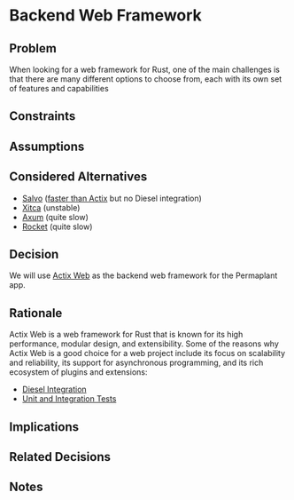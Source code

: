 # Backend Web Framework

## Problem

When looking for a web framework for Rust, one of the main challenges is that there are many different options to choose from, each with its own set of features and capabilities

## Constraints

## Assumptions

## Considered Alternatives

- [Salvo](https://salvo.rs/) ([faster than Actix](https://www.techempower.com/benchmarks/#section=data-r21&hw=ph&test=fortune) but no Diesel integration)
- [Xitca](https://github.com/HFQR/xitca-web) (unstable)
- [Axum](https://github.com/tokio-rs/axum) (quite slow)
- [Rocket](https://rocket.rs/) (quite slow)

## Decision

We will use [Actix Web](https://actix.rs/) as the backend web framework for the Permaplant app.

## Rationale

Actix Web is a web framework for Rust that is known for its high performance, modular design, and extensibility.
Some of the reasons why Actix Web is a good choice for a web project include its focus on scalability and reliability, its support for asynchronous programming, and its rich ecosystem of plugins and extensions:

- [Diesel Integration](https://actix.rs/docs/databases)
- [Unit and Integration Tests](https://actix.rs/docs/testing)

## Implications

## Related Decisions

## Notes
